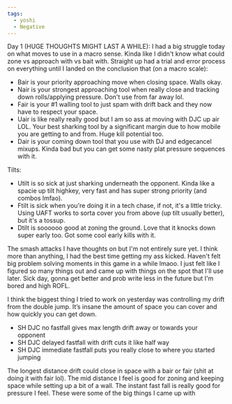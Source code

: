 ```yaml
---
tags:
  - yoshi
  - Negative
---
```



Day 1 (HUGE THOUGHTS MIGHT LAST A WHILE): I had a big struggle today on what moves to use in a macro sense. Kinda like I didn't know what could zone vs approach with vs bait with. Straight up had a trial and error process on everything until I landed on the conclusion that (on a macro scale):

- Bair is your priority approaching move when closing space. Walls okay.
- Nair is your strongest approaching tool when really close and tracking down rolls/applying pressure. Don't use from far away lol.
- Fair is your #1 walling tool to just spam with drift back and they now have to respect your space.
- Uair is like really really good but I am so ass at moving with DJC up air LOL. Your best sharking tool by a significant margin due to how mobile you are getting to and from. Huge kill potential too.
- Dair is your coming down tool that you use with DJ and edgecancel mixups. Kinda bad but you can get some nasty plat pressure sequences with it.

Tilts:

- Utilt is so sick at just sharking underneath the opponent. Kinda like a spacie up tilt highkey, very fast and has super strong priority (and combos lmfao).
- Ftilt is sick when you're doing it in a tech chase, if not, it's a little tricky. Using UAFT works to sorta cover you from above (up tilt usually better), but it's a tossup.
- Dtilt is soooooo good at zoning the ground. Love that it knocks down super early too. Got some cool early kills with it.

The smash attacks I have thoughts on but I'm not entirely sure yet. I think more than anything, I had the best time getting my ass kicked. Haven't felt big problem solving moments in this game in a while lmaoo. I just felt like I figured so many things out and came up with things on the spot that I'll use later. Sick day, gonna get better and prob write less in the future but I'm bored and high ROFL.

I think the biggest thing I tried to work on yesterday was controlling my drift from the double jump. It’s insane the amount of space you can cover and how quickly you can get down.

   - SH DJC no fastfall gives max length drift away or towards your opponent
   - SH DJC delayed fastfall with drift cuts it like half way
   - SH DJC immediate fastfall puts you really close to where you started jumping
   
The longest distance drift could close in space with a bair or fair (shit at doing it with fair lol). The mid distance I feel is good for zoning and keeping space while setting up a bit of a wall. The instant fast fall is really good for pressure I feel.
These were some of the big things I came up with